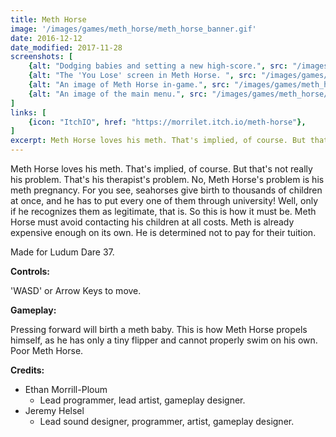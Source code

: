```yaml
---
title: Meth Horse
image: '/images/games/meth_horse/meth_horse_banner.gif'
date: 2016-12-12
date_modified: 2017-11-28
screenshots: [
    {alt: "Dodging babies and setting a new high-score.", src: "/images/games/meth_horse/meth_horse_0.png"},
    {alt: "The 'You Lose' screen in Meth Horse. ", src: "/images/games/meth_horse/meth_horse_1.png"},
    {alt: "An image of Meth Horse in-game.", src: "/images/games/meth_horse/meth_horse_2.png"},
    {alt: "An image of the main menu.", src: "/images/games/meth_horse/meth_horse_3.png"},
]
links: [
    {icon: "ItchIO", href: "https://morrilet.itch.io/meth-horse"},
]
excerpt: Meth Horse loves his meth. That's implied, of course. But that's not really his problem. That's his therapist's problem. Made for Ludum Dare 37.
---
```


Meth Horse loves his meth. That's implied, of course. But that's not really his problem. That's his therapist's problem. No, Meth Horse's problem is his meth pregnancy. For you see, seahorses give birth to thousands of children at once, and he has to put every one of them through university! Well, only if he recognizes them as legitimate, that is. So this is how it must be. Meth Horse must avoid contacting his children at all costs. Meth is already expensive enough on its own. He is determined not to pay for their tuition.

Made for Ludum Dare 37.


**Controls:**

'WASD' or Arrow Keys to move.


**Gameplay:**

Pressing forward will birth a meth baby. This is how Meth Horse propels himself, as he has only a tiny flipper and cannot properly swim on his own. Poor Meth Horse.


**Credits:**

* Ethan Morrill-Ploum 
    * Lead programmer, lead artist, gameplay designer.
* Jeremy Helsel 
    * Lead sound designer, programmer, artist, gameplay designer.